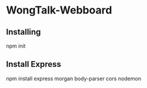 # WongTalk-Webboard


## Installing 
npm init

## Install Express
npm install express morgan body-parser cors nodemon



